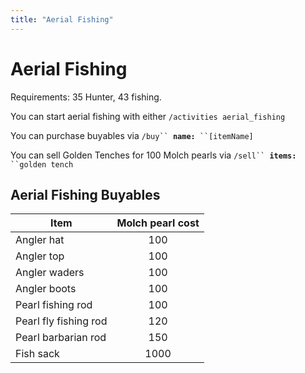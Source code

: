 ```yaml
---
title: "Aerial Fishing"
---
```


# Aerial Fishing

Requirements: 35 Hunter, 43 fishing.

You can start aerial fishing with either `/activities aerial_fishing`

You can purchase buyables via `/buy`` `**`name:`**` ``[itemName]`

You can sell Golden Tenches for 100 Molch pearls via `/sell`` `**`items:`**` ``golden tench`

## Aerial Fishing Buyables

| **Item**              | **Molch pearl cost** |
| --------------------- | :------------------: |
| Angler hat            |         100          |
| Angler top            |         100          |
| Angler waders         |         100          |
| Angler boots          |         100          |
| Pearl fishing rod     |         100          |
| Pearl fly fishing rod |         120          |
| Pearl barbarian rod   |         150          |
| Fish sack             |         1000         |
